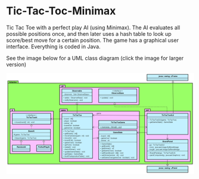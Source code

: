# Tic-Tac-Toc-Minimax
Tic Tac Toe with a perfect play AI (using Minimax). The AI evaluates all possible positions once, and then later uses a hash table to look up score/best move for a certain position. The game has a graphical user interface. Everything is coded in Java.

See the image below for a UML class diagram (click the image for larger version)


![Alt text](https://github.com/mb44/TicTacToe-Minimax/blob/master/TicTacToe.png?raw=true "Optional Title")
